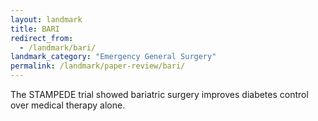 ```yaml
---
layout: landmark
title: BARI
redirect_from:
  - /landmark/bari/
landmark_category: "Emergency General Surgery"
permalink: /landmark/paper-review/bari/
---
```


The STAMPEDE trial showed bariatric surgery improves diabetes control over medical therapy alone.
